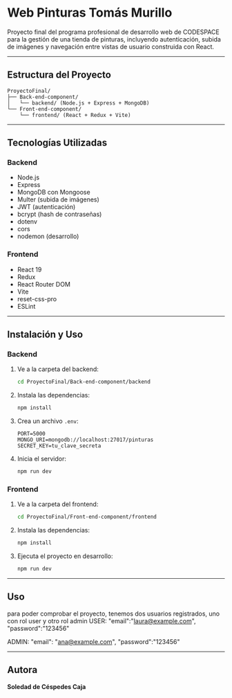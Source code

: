 
# Web Pinturas Tomás Murillo

Proyecto final del programa profesional de desarrollo web de CODESPACE para la gestión de una tienda de pinturas, incluyendo autenticación, subida de imágenes y navegación entre vistas de usuario construida con React.

---

## Estructura del Proyecto

```
ProyectoFinal/
├── Back-end-component/
│   └── backend/ (Node.js + Express + MongoDB)
└── Front-end-component/
    └── frontend/ (React + Redux + Vite)
```

---

## Tecnologías Utilizadas

### Backend
- Node.js
- Express
- MongoDB con Mongoose
- Multer (subida de imágenes)
- JWT (autenticación)
- bcrypt (hash de contraseñas)
- dotenv
- cors
- nodemon (desarrollo)

### Frontend
- React 19
- Redux
- React Router DOM
- Vite
- reset-css-pro
- ESLint

---

## Instalación y Uso

### Backend

1. Ve a la carpeta del backend:
   ```bash
   cd ProyectoFinal/Back-end-component/backend
   ```
2. Instala las dependencias:
   ```bash
   npm install
   ```
3. Crea un archivo `.env`:
   ```env
   PORT=5000
   MONGO_URI=mongodb://localhost:27017/pinturas
   SECRET_KEY=tu_clave_secreta
   ```
4. Inicia el servidor:
   ```bash
   npm run dev
   ```

### Frontend

1. Ve a la carpeta del frontend:
   ```bash
   cd ProyectoFinal/Front-end-component/frontend
   ```
2. Instala las dependencias:
   ```bash
   npm install
   ```
3. Ejecuta el proyecto en desarrollo:
   ```bash
   npm run dev
   ```

---

## Uso 

para poder comprobar el proyecto, tenemos dos usuarios registrados, uno con rol user y otro rol admin 
USER: 
"email":"laura@example.com",
"password":"123456"

ADMIN:
"email": "ana@example.com",
"password":"123456"

---

## Autora

**Soledad de Céspedes Caja**
